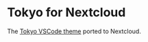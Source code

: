 # Tokyo for Nextcloud

The [Tokyo VSCode theme](https://github.com/enkia/tokyo-night-vscode-theme) ported to Nextcloud.

